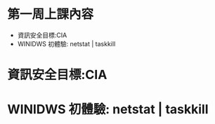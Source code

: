 # 第一周上課內容
- 資訊安全目標:CIA
- WINIDWS 初體驗: netstat | taskkill

# 資訊安全目標:CIA
# WINIDWS 初體驗: netstat | taskkill
